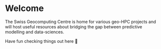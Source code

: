 # Welcome

The Swiss Geocomputing Centre is home for various geo-HPC projects and will host useful resources about bridging the gap between predictive modelling and data-sciences.

Have fun checking things out here 🚀
